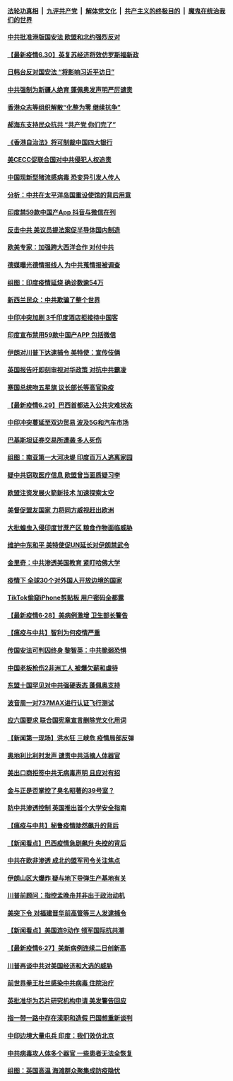 ####  [法轮功真相](../../../../basic/blob/master/README.md?t=06302231) &nbsp;|&nbsp; [九评共产党](../../../../9ping.md/blob/master/README.md?t=06302231) &nbsp;|&nbsp; [解体党文化](../../../../jtdwh.md/blob/master/README.md?t=06302231)  &nbsp;|&nbsp; [共产主义的终极目的](../../../../gczydzjmd.md/blob/master/README.md?t=06302231) &nbsp;|&nbsp; [魔鬼在统治我们的世界](../../../../mgztzwmdsj.md/blob/master/README.md?t=06302231) 

#### [中共批准港版国安法 欧盟和北约强烈反对](../pages/nsc418/n12222076.md?t=06302231) 

#### [【最新疫情6.30】英复苏经济将效仿罗斯福新政](../pages/nsc418/n12220711.md?t=06302231) 

#### [日韩台反对国安法 “将影响习近平访日”](../pages/nsc418/n12221801.md?t=06302231) 

#### [中共强制为新疆人绝育 蓬佩奥发声明严厉谴责](../pages/nsc418/n12221779.md?t=06302231) 

#### [香港众志等组织解散“化整为零 继续抗争”](../pages/nsc418/n12221597.md?t=06302231) 

#### [郝海东支持民众抗共 “共产党 你们完了”](../pages/nsc418/n12221534.md?t=06302231) 

#### [《香港自治法》将可制裁中国四大银行](../pages/nsc418/n12221322.md?t=06302231) 

#### [美CECC促联合国对中共侵犯人权追责](../pages/nsc418/n12221191.md?t=06302231) 

#### [中国现新型猪流感病毒 恐变异引发人传人](../pages/nsc418/n12220958.md?t=06302231) 

#### [分析：中共在太平洋岛国重设使馆的背后用意](../pages/nsc418/n12220282.md?t=06302231) 

#### [印度禁59款中国产App 抖音与微信在列](../pages/nsc418/n12220539.md?t=06302231) 

#### [反击中共  美议员提法案促半导体国内制造](../pages/nsc418/n12220479.md?t=06302231) 

#### [欧美专家：加强跨大西洋合作 对付中共](../pages/nsc418/n12220420.md?t=06302231) 

#### [德媒曝光德情报线人 为中共蒐情报被调查](../pages/nsc418/n12219959.md?t=06302231) 

#### [组图：印度疫情延烧 确诊数逾54万](../pages/nsc418/n12219019.md?t=06302231) 

#### [新西兰民众：中共欺骗了整个世界](../pages/nsc418/n12219388.md?t=06302231) 

#### [中印冲突加剧 3千印度酒店拒接待中国客](../pages/nsc418/n12220108.md?t=06302231) 

#### [印度宣布禁用59款中国产APP 包括微信](../pages/nsc418/n12220183.md?t=06302231) 

#### [伊朗对川普下达逮捕令 美特使：宣传伎俩](../pages/nsc418/n12220063.md?t=06302231) 

#### [英国报告吁即刻审视对华政策 对抗中共霸凌](../pages/nsc418/n12220075.md?t=06302231) 

#### [塞国总统吻五星旗 议长部长等高官染疫](../pages/nsc418/n12219918.md?t=06302231) 

#### [【最新疫情6.29】巴西首都进入公共灾难状态](../pages/nsc418/n12215001.md?t=06302231) 

#### [中印冲突蔓延至双边贸易 波及5G和汽车市场](../pages/nsc418/n12219705.md?t=06302231) 

#### [巴基斯坦证券交易所遭袭 多人死伤](../pages/nsc418/n12219225.md?t=06302231) 

#### [组图：南亚第一大河决堤 印度百万人逃离家园](../pages/nsc418/n12219391.md?t=06302231) 

#### [疑中共窃取医疗信息 欧盟曾当面质疑习李](../pages/nsc418/n12219204.md?t=06302231) 

#### [欧盟注资发展火箭新技术 加速探索太空](../pages/nsc418/n12219018.md?t=06302231) 

#### [美督促盟友国家 力将同方威视赶出欧洲](../pages/nsc418/n12217695.md?t=06302231) 

#### [大批蝗虫入侵印度甘蔗产区 粮食作物面临威胁](../pages/nsc418/n12218835.md?t=06302231) 

#### [维护中东和平 美特使促UN延长对伊朗禁武令](../pages/nsc418/n12218609.md?t=06302231) 

#### [金里奇：中共渗透美国教育 紧盯哈佛大学](../pages/nsc418/n12217783.md?t=06302231) 

#### [疫情下 全球30个对外国人开放边境的国家](../pages/nsc418/n12205194.md?t=06302231) 

#### [TikTok偷窥iPhone剪贴板 用户密码全都露](../pages/nsc418/n12217947.md?t=06302231) 

#### [【最新疫情6·28】美病例激增 卫生部长警告](../pages/nsc418/n12212934.md?t=06302231) 

#### [【瘟疫与中共】智利为何疫情严重](../pages/nsc418/n12217721.md?t=06302231) 

#### [传国安法可判囚终身 黎智英：中共脆弱恐惧](../pages/nsc418/n12217544.md?t=06302231) 

#### [中国老板枪伤2非洲工人 被爆欠薪和虐待](../pages/nsc418/n12217591.md?t=06302231) 

#### [东盟十国罕见对中共强硬表态 蓬佩奥支持](../pages/nsc418/n12217571.md?t=06302231) 

#### [波音周一对737MAX进行认证飞行测试](../pages/nsc418/n12217519.md?t=06302231) 

#### [应六国要求 联合国宪章宣言删除党文化用词](../pages/nsc418/n12217477.md?t=06302231) 

#### [【新闻第一现场】洪水狂 三峡危 疫情局部反弹](../pages/nsc418/n12217350.md?t=06302231) 

#### [奥地利比利时发声  谴责中共活摘人体器官](../pages/nsc418/n12216554.md?t=06302231) 

#### [美出口商拒签中共无病毒声明 且应对有招](../pages/nsc418/n12216909.md?t=06302231) 

#### [金与正是否掌控了臭名昭著的39号室？](../pages/nsc418/n12217251.md?t=06302231) 

#### [防中共渗透控制 英国推出首个大学安全指南](../pages/nsc418/n12216751.md?t=06302231) 

#### [【瘟疫与中共】秘鲁疫情陡然飙升的背后](../pages/nsc418/n12216630.md?t=06302231) 

#### [【新闻看点】巴西疫情急剧飙升 失控的背后](../pages/nsc418/n12216291.md?t=06302231) 

#### [中共在欧非渗透 成北约盟军司令关注焦点](../pages/nsc418/n12216609.md?t=06302231) 

#### [伊朗山区大爆炸 疑与地下导弹生产基地有关](../pages/nsc418/n12216637.md?t=06302231) 

#### [川普前顾问：指控孟晚舟并非出于政治动机](../pages/nsc418/n12216532.md?t=06302231) 

#### [美突下令 对福建晋华前高管等三人发逮捕令](../pages/nsc418/n12216296.md?t=06302231) 

#### [【新闻看点】美国连9动作 领军国际抗共潮](../pages/nsc418/n12215121.md?t=06302231) 

#### [【最新疫情6·27】美新病例连续二日创新高](../pages/nsc418/n12215389.md?t=06302231) 

#### [川普再谈中共对美国经济和大选的威胁](../pages/nsc418/n12214917.md?t=06302231) 

#### [前世界拳王杜兰感染中共病毒 住院治疗](../pages/nsc418/n12214771.md?t=06302231) 

#### [英批准华为芯片研究机构申请 美发警告回应](../pages/nsc418/n12214643.md?t=06302231) 

#### [指一带一路中存在渎职和造假 巴国想重新谈判](../pages/nsc418/n12214599.md?t=06302231) 

#### [中印边境大量屯兵 印度：我们效仿北京](../pages/nsc418/n12214491.md?t=06302231) 

#### [中共病毒攻人体多个器官 一些患者无法全恢复](../pages/nsc418/n12214393.md?t=06302231) 

#### [组图：英国高温 海滩群众聚集成防疫隐忧](../pages/nsc418/n12213831.md?t=06302231) 

